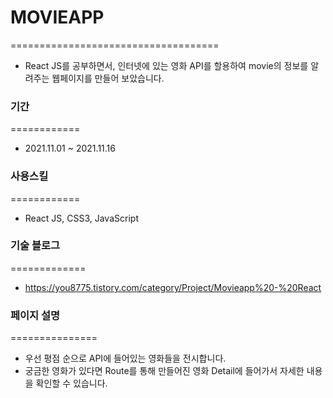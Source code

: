 # MOVIEAPP
====================================
* React JS를 공부하면서, 인터넷에 있는 영화 API를 할용하여 movie의 정보를 알려주는 웹페이지를 만들어 보았습니다.

### 기간
============
* 2021.11.01 ~ 2021.11.16

### 사용스킬
============
* React JS, CSS3, JavaScript

### 기술 블로그
=============
* https://you8775.tistory.com/category/Project/Movieapp%20-%20React

### 페이지 설명
===============
* 우선 평점 순으로 API에 들어있는 영화들을 전시합니다.
* 궁금한 영화가 있다면 Route를 통해 만들어진 영화 Detail에 들어가서 자세한 내용을 확인할 수 있습니다.